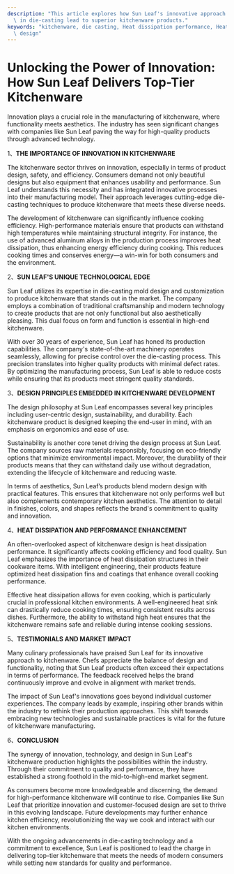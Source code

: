 ```yaml
---
description: "This article explores how Sun Leaf's innovative approach and advanced technology\
  \ in die-casting lead to superior kitchenware products."
keywords: "kitchenware, die casting, Heat dissipation performance, Heat dissipation optimization\
  \ design"
---
```

# Unlocking the Power of Innovation: How Sun Leaf Delivers Top-Tier Kitchenware

Innovation plays a crucial role in the manufacturing of kitchenware, where functionality meets aesthetics. The industry has seen significant changes with companies like Sun Leaf paving the way for high-quality products through advanced technology. 

1、**THE IMPORTANCE OF INNOVATION IN KITCHENWARE**
   
The kitchenware sector thrives on innovation, especially in terms of product design, safety, and efficiency. Consumers demand not only beautiful designs but also equipment that enhances usability and performance. Sun Leaf understands this necessity and has integrated innovative processes into their manufacturing model. Their approach leverages cutting-edge die-casting techniques to produce kitchenware that meets these diverse needs.

The development of kitchenware can significantly influence cooking efficiency. High-performance materials ensure that products can withstand high temperatures while maintaining structural integrity. For instance, the use of advanced aluminum alloys in the production process improves heat dissipation, thus enhancing energy efficiency during cooking. This reduces cooking times and conserves energy—a win-win for both consumers and the environment.

2、**SUN LEAF'S UNIQUE TECHNOLOGICAL EDGE**

Sun Leaf utilizes its expertise in die-casting mold design and customization to produce kitchenware that stands out in the market. The company employs a combination of traditional craftsmanship and modern technology to create products that are not only functional but also aesthetically pleasing. This dual focus on form and function is essential in high-end kitchenware.

With over 30 years of experience, Sun Leaf has honed its production capabilities. The company's state-of-the-art machinery operates seamlessly, allowing for precise control over the die-casting process. This precision translates into higher quality products with minimal defect rates. By optimizing the manufacturing process, Sun Leaf is able to reduce costs while ensuring that its products meet stringent quality standards.

3、**DESIGN PRINCIPLES EMBEDDED IN KITCHENWARE DEVELOPMENT**

The design philosophy at Sun Leaf encompasses several key principles including user-centric design, sustainability, and durability. Each kitchenware product is designed keeping the end-user in mind, with an emphasis on ergonomics and ease of use. 

Sustainability is another core tenet driving the design process at Sun Leaf. The company sources raw materials responsibly, focusing on eco-friendly options that minimize environmental impact. Moreover, the durability of their products means that they can withstand daily use without degradation, extending the lifecycle of kitchenware and reducing waste.

In terms of aesthetics, Sun Leaf’s products blend modern design with practical features. This ensures that kitchenware not only performs well but also complements contemporary kitchen aesthetics. The attention to detail in finishes, colors, and shapes reflects the brand's commitment to quality and innovation.

4、**HEAT DISSIPATION AND PERFORMANCE ENHANCEMENT**

An often-overlooked aspect of kitchenware design is heat dissipation performance. It significantly affects cooking efficiency and food quality. Sun Leaf emphasizes the importance of heat dissipation structures in their cookware items. With intelligent engineering, their products feature optimized heat dissipation fins and coatings that enhance overall cooking performance.

Effective heat dissipation allows for even cooking, which is particularly crucial in professional kitchen environments. A well-engineered heat sink can drastically reduce cooking times, ensuring consistent results across dishes. Furthermore, the ability to withstand high heat ensures that the kitchenware remains safe and reliable during intense cooking sessions.

5、**TESTIMONIALS AND MARKET IMPACT**

Many culinary professionals have praised Sun Leaf for its innovative approach to kitchenware. Chefs appreciate the balance of design and functionality, noting that Sun Leaf products often exceed their expectations in terms of performance. The feedback received helps the brand continuously improve and evolve in alignment with market trends.

The impact of Sun Leaf's innovations goes beyond individual customer experiences. The company leads by example, inspiring other brands within the industry to rethink their production approaches. This shift towards embracing new technologies and sustainable practices is vital for the future of kitchenware manufacturing.

6、**CONCLUSION**

The synergy of innovation, technology, and design in Sun Leaf's kitchenware production highlights the possibilities within the industry. Through their commitment to quality and performance, they have established a strong foothold in the mid-to-high-end market segment. 

As consumers become more knowledgeable and discerning, the demand for high-performance kitchenware will continue to rise. Companies like Sun Leaf that prioritize innovation and customer-focused design are set to thrive in this evolving landscape. Future developments may further enhance kitchen efficiency, revolutionizing the way we cook and interact with our kitchen environments. 

With the ongoing advancements in die-casting technology and a commitment to excellence, Sun Leaf is positioned to lead the charge in delivering top-tier kitchenware that meets the needs of modern consumers while setting new standards for quality and performance.
